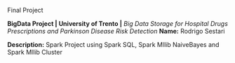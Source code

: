 Final Project

**BigData Project | University of Trento |** 
*Big Data Storage for Hospital Drugs Prescriptions and Parkinson Disease Risk Detection*
**Name:** Rodrigo Sestari

**Description:**
Spark Project using Spark SQL, Spark Mllib NaiveBayes and Spark Mllib Cluster


